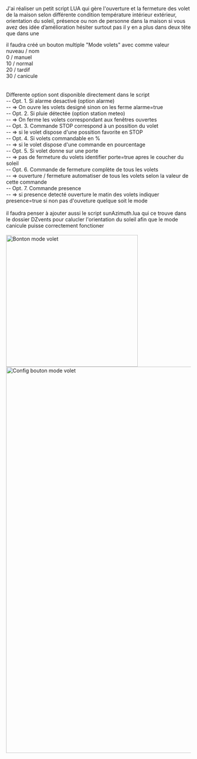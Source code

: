 J'ai réaliser un petit script LUA qui gère l'ouverture et la fermeture des volet de la maison selon différente condition température intérieur extérieur, orientation du soleil, présence ou non de personne dans la maison
si vous avez des idée d’amélioration hésiter surtout pas il y en a plus dans deux tête que dans une


il faudra créé un bouton multiple "Mode volets" avec comme valeur</br>
nuveau / nom</br>
0 / manuel</br>
10 / normal</br>
20 / tardif</br>
30 / canicule</br>
</br>
</br>
Differente option sont disponible directement dans le script</br>
-- Opt. 1. Si alarme desactivé (option alarme)</br>
-- => On ouvre les volets designé sinon on les ferme alarme=true</br>
-- Opt. 2. Si pluie détectée (option station meteo)</br>
-- => On ferme les volets correspondant aux fenêtres ouvertes</br>
-- Opt. 3. Commande STOP correspond à un possition du volet</br>
-- => si le volet dispose d'une possition favorite en STOP</br>
-- Opt. 4. Si volets commandable en %</br>
-- => si le volet dispose d'une commande en pourcentage</br>
-- Opt. 5. Si volet donne sur une porte</br>
-- => pas de fermeture du volets identifier porte=true apres le coucher du soleil</br>
-- Opt. 6. Commande de fermeture complète de tous les volets</br>
-- => ouverture / fermeture automatiser de tous les volets selon la valeur de cette commande</br>
-- Opt. 7. Commande presence</br>
-- => si presence detecté ouverture le matin des volets indiquer presence=true si non pas d'ouveture quelque soit le mode</br>
</br>
il faudra penser à ajouter aussi le script sunAzimuth.lua qui ce trouve dans le dossier DZvents pour calucler l'orientation du soleil afin que le mode canicule puisse correctement fonctioner </br>
</br>
<img width="359" alt="Bonton mode volet" src="https://user-images.githubusercontent.com/40360509/178256847-f871e2e6-a3a9-449b-8586-b93794f38bc5.png">
<img width="1053" alt="Config bouton mode volet" src="https://user-images.githubusercontent.com/40360509/178256875-dc24e063-bf7b-4773-8356-55bb8f441a0f.png">
